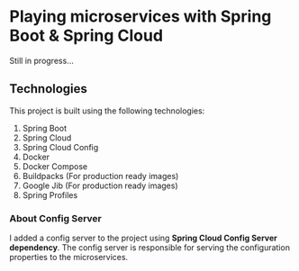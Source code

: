 Playing microservices with Spring Boot & Spring Cloud
====================================================

Still in progress...

Technologies
------------
This project is built using the following technologies:
1. Spring Boot
2. Spring Cloud
3. Spring Cloud Config
4. Docker
5. Docker Compose
6. Buildpacks (For production ready images)
7. Google Jib (For production ready images)
8. Spring Profiles

### About Config Server
I added a config server to the project using <b>Spring Cloud Config Server dependency</b>.
The config server is responsible for serving the configuration properties to the microservices.